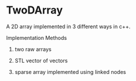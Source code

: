 TwoDArray
=========
A 2D array implemented in 3 different ways in c++.

Implementation Methods

1. two raw arrays 

2. STL vector of vectors

3. sparse array implemented using linked nodes